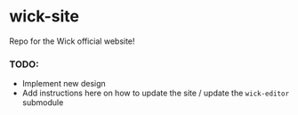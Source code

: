 # wick-site
Repo for the Wick official website!

### TODO:

- Implement new design
- Add instructions here on how to update the site / update the `wick-editor` submodule
